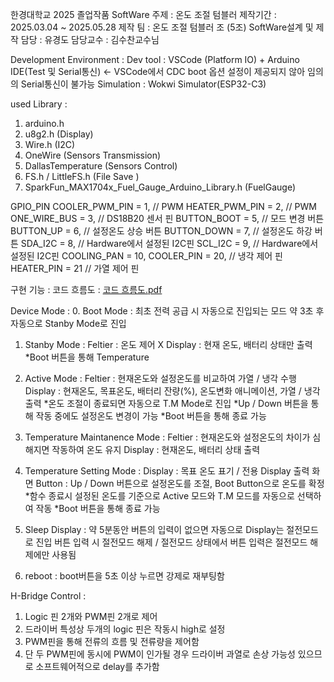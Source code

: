 한경대학교 2025 졸업작품 SoftWare
주제 : 온도 조절 텀블러
제작기간 : 2025.03.04 ~ 2025.05.28
제작 팀 : 온도 조절 텀블러 조 (5조)
SoftWare설계 및 제작 담당 : 유경도
담당교수 : 김수찬교수님

Development Environment :
Dev tool : VSCode (Platform IO) + Arduino IDE(Test 및 Serial통신) <- VSCode에서 CDC boot 옵션 설정이 제공되지 않아 임의의 Serial통신이 불가능
Simulation : Wokwi Simulator(ESP32-C3)

used Library : 
1. arduino.h 
2. u8g2.h (Display)
3. Wire.h (I2C)
4. OneWire (Sensors Transmission)
5. DallasTemperature (Sensors Control)
6. FS.h / LittleFS.h (File Save )
7. SparkFun_MAX1704x_Fuel_Gauge_Arduino_Library.h (FuelGauge)

GPIO_PIN
COOLER_PWM_PIN = 1, // PWM
HEATER_PWM_PIN = 2, // PWM
ONE_WIRE_BUS = 3,   // DS18B20 센서 핀
BUTTON_BOOT = 5,    // 모드 변경 버튼
BUTTON_UP = 6,      // 설정온도 상승 버튼
BUTTON_DOWN = 7,    // 설정온도 하강 버튼
SDA_I2C = 8,        // Hardware에서 설정된 I2C핀
SCL_I2C = 9,        // Hardware에서 설정된 I2C핀
COOLING_PAN = 10,
COOLER_PIN = 20,    // 냉각 제어 핀
HEATER_PIN = 21     // 가열 제어 핀

구현 기능 : 
코드 흐름도 : [코드 흐름도.pdf](https://github.com/user-attachments/files/20577649/default.pdf)

Device Mode :
0. Boot Mode :
최초 전력 공급 시 자동으로 진입되는 모드
약 3초 후 자동으로 Stanby Mode로 진입

1. Stanby Mode :
Feltier : 온도 제어 X
Display : 현재 온도, 배터리 상태만 출력
*Boot 버튼을 통해 Temperature

2. Active Mode : 
Feltier : 현재온도와 설정온도를 비교하여 가열 / 냉각 수행
Display : 현재온도, 목표온도, 배터리 잔량(%), 온도변화 애니메이션, 가열 / 냉각 출력
*온도 조절이 종료되면 자동으로 T.M Mode로 진입
*Up / Down 버튼을 통해 작동 중에도 설정온도 변경이 가능
*Boot 버튼을 통해 종료 가능

3. Temperature Maintanence Mode :
Feltier : 현재온도와 설정온도의 차이가 심해지면 작동하여 온도 유지
Display : 현재온도, 배터리 상태 출력

4. Temperature Setting Mode :
Display : 목표 온도 표기 / 전용 Display 출력 화면
Button : Up / Down 버튼으로 설정온도를 조절, Boot Button으로 온도를 확정
*함수 종료시 설정된 온도를 기준으로 Active 모드와 T.M 모드를 자동으로 선택하여 작동
*Boot 버튼을 통해 종료 가능

5. Sleep Display :
약 5분동안 버튼의 입력이 없으면 자동으로 Display는 절전모드로 진입
버튼 입력 시 절전모드 해제 / 절전모드 상태에서 버튼 입력은 절전모드 해제에만 사용됨

6. reboot :
boot버튼을 5초 이상 누르면 강제로 재부팅함

H-Bridge Control :
1. Logic 핀 2개와 PWM핀 2개로 제어
2. 드라이버 특성상 두개의 logic 핀은 작동시 high로 설정
3. PWM핀을 통해 전류의 흐름 및 전류량을 제어함
4. 단 두 PWM핀에 동시에 PWM이 인가될 경우 드라이버 과열로 손상 가능성 있으므로 소프트웨어적으로 delay를 추가함

